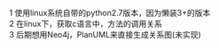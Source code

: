 1 使用linux系统自带的python2.7版本，因为懒装3+的版本   
2 在linux下，获取c语言中，方法的调用关系   
3 后期想用Neo4j，PlanUML来直接生成关系图(未实现)   
